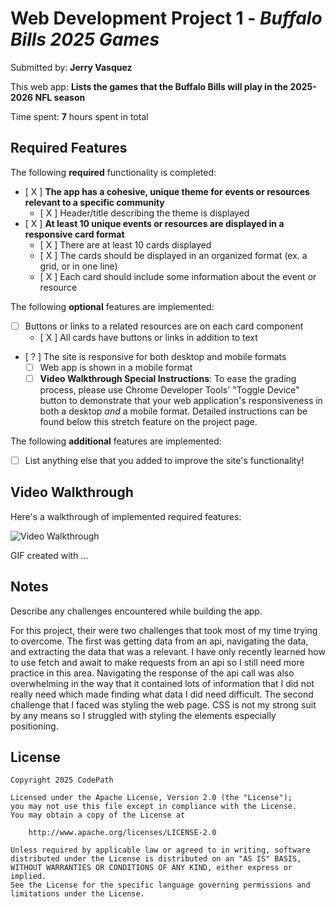 # Web Development Project 1 - *Buffalo Bills 2025 Games*

Submitted by: **Jerry Vasquez**

This web app: **Lists the games that the Buffalo Bills will play in the 2025-2026 NFL season**

Time spent: **7** hours spent in total

## Required Features

The following **required** functionality is completed:

- [ X ] **The app has a cohesive, unique theme for events or resources relevant to a specific community**
  - [ X ] Header/title describing the theme is displayed
- [ X ] **At least 10 unique events or resources are displayed in a responsive card format**
  - [ X ] There are at least 10 cards displayed 
  - [ X ] The cards should be displayed in an organized format (ex. a grid, or in one line)
  - [ X ] Each card should include some information about the event or resource


The following **optional** features are implemented:

- [ ] Buttons or links to a related resources are on each card component
  - [ X ] All cards have buttons or links in addition to text
- [ ? ] The site is responsive for both desktop and mobile formats
  - [ ] Web app is shown in a mobile format
  - [ ] **Video Walkthrough Special Instructions**: To ease the grading process, please use Chrome Developer Tools' "Toggle Device" button to demonstrate that your web application's responsiveness in both a desktop *and* a mobile format. Detailed instructions can be found below this stretch feature on the project page. 

The following **additional** features are implemented:

* [ ] List anything else that you added to improve the site's functionality!

## Video Walkthrough

Here's a walkthrough of implemented required features:

<img src='http://i.imgur.com/link/to/your/gif/file.gif' title='Video Walkthrough' width='' alt='Video Walkthrough' />

<!-- Replace this with whatever GIF tool you used! -->
GIF created with ...  
<!-- Recommended tools:
[Kap](https://getkap.co/) for macOS
[ScreenToGif](https://www.screentogif.com/) for Windows
[peek](https://github.com/phw/peek) for Linux. -->

## Notes

Describe any challenges encountered while building the app.

For this project, their were two challenges that took most of my time trying to overcome. The first was getting data from an api, navigating the data, and extracting the data that was a relevant. I have only recently learned how to use fetch and await to make requests from an api so I still need more practice in this area. Navigating the response of the api call was also overwhelming in the way that it contained lots of information that I did not really need which made finding what data I did need difficult. The second challenge that I faced was styling the web page. CSS is not my strong suit by any means so I struggled with styling the elements especially positioning. 

## License

    Copyright 2025 CodePath

    Licensed under the Apache License, Version 2.0 (the "License");
    you may not use this file except in compliance with the License.
    You may obtain a copy of the License at

        http://www.apache.org/licenses/LICENSE-2.0

    Unless required by applicable law or agreed to in writing, software
    distributed under the License is distributed on an "AS IS" BASIS,
    WITHOUT WARRANTIES OR CONDITIONS OF ANY KIND, either express or implied.
    See the License for the specific language governing permissions and
    limitations under the License.